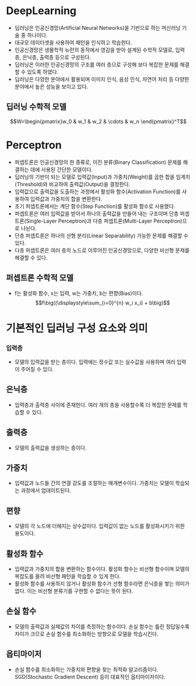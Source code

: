 # DeepLearning
- 딥러닝은 인공신경망(Artificial Neural Networks)을 기반으로 하는 머신러닝 기술 중 하나이다.
- 대규모 데이터셋을 사용하여 패턴을 인식하고 학습한다.
- 인공신경망은 생물학적 뉴런의 동작에서 영감을 받아 설계된 수학적 모델로, 입력층, 은닉층, 출력층 등으로 구성된다.
- 딥러닝은 이러한 인공신경망의 구조를 여러 층으로 구성해 보다 복잡한 문제를 해결할 수 있도록 하였다.
- 딥러닝은 다양한 분야에서 활용되며 이미지 인식, 음성 인식, 자연어 처리 등 다양한 분야에서 높은 성능을 보이고 있다.
## 딥러닝 수학적 모델
$$W=\begin{pmatrix}w_0 & w_1 & w_2 & \cdots & w_n \end{pmatrix}^T$$
# Perceptron
- 퍼셉트론은 인공신경망의 한 종류로, 이진 분류(Binary Classification) 문제를 해결하는 데에 사용된 간단한 모델이다.
- 딥러닝의 기반이 되는 모델로 입력값(Input)과 가중치(Weight)를 곱한 합을 임계치(Threshold)와 비교하여 출력값(Output)을 결정한다.
- 입력값으로 출력값을 도출하는 과정에서 활성화 함수(Activation Function)를 사용하여 입력값과 가중치의 합을 변환한다.
- 초기 퍼셉트론에서는 계단 함수(Step Function)를 활성화 함수로 사용했다.
- 퍼셉트론은 여러 입력값을 받아서 하나의 출력값을 만들어 내는 구조이며 단층 퍼셉트론(Single-Layer Perceptron)과 다층 퍼셉트론(Multi-Layer Perceptron)으로 나뉜다.
- 단층 퍼셉트론은 하나의 선형 분리(Linear Separability) 가능한 문제를 해결할 수 있다.
- 다층 퍼셉트론은 여러 층의 노드로 이루어진 인공신경망으로, 다양한 비선형 문제를 해결할 수 있다.
## 퍼셉트론 수학적 모델
- f는 활성화 함수, x는 입력, w는 가중치, b는 편향(Bias)이다.
$$f\big((\displaystyle\sum_{i=0}^{n} w_i x_i) + b\big)$$
# 기본적인 딥러닝 구성 요소와 의미
### 입력층
- 모델의 입력값을 받는 층이다. 입력에는 정수값 또는 실수값을 사용하며 여러 입력이 주어질 수 있다.
## 은닉층
- 입력층과 출력층 사이에 존재한다. 여러 개의 층을 사용할수록 더 복잡한 문제를 학습할 수 있다.
## 출력층
- 모델의 출력값을 생성하는 층이다.
## 가중치
- 입력값과 노드들 간의 연결 강도를 조절하는 매개변수이다. 가중치는 모델이 학습되는 과정에서 업데이트된다.
## 편향
- 모델의 각 노드에 더해지는 상수값이다. 입력값이 없는 노드를 활성화시키기 위한 용도이다.
## 활성화 함수
- 입력값과 가중치의 합을 변환하는 함수이다. 활성화 함수는 비선형 함수이며 모델의 복잡도를 올려 비선형 패턴을 학습할 수 있게 한다.
- 활성화 함수를 사용하지 않거나 활성화 함수가 선형 함수라면 은닉층을 쌓는 의미가 없다. 이는 비선형 분류기를 구현할 수 없다는 뜻이 된다.
## 손실 함수
- 모델의 출력값과 실제값의 차이를 측정하는 함수이다. 손실 함수는 틀린 정답일수록 차이가 크므로 손실 함수를 최소화하는 방향으로 모델을 학습시킨다.
## 옵티마이저
- 손실 함수를 최소화하는 가중치와 편향을 찾는 최적화 알고리즘이다. SGD(Stochastic Gradient Descent) 등이 대표적인 옵티마이저이다.